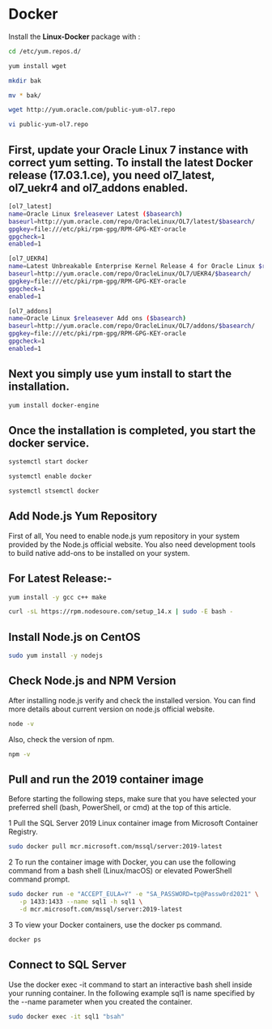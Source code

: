 # Docker

Install the **Linux-Docker** package with :

```sh
cd /etc/yum.repos.d/ 
```

```sh
yum install wget
```
```sh
mkdir bak
```
```sh
mv * bak/
```
```sh
wget http://yum.oracle.com/public-yum-ol7.repo
```
```sh
vi public-yum-ol7.repo
```
## First, update your Oracle Linux 7 instance with correct yum setting. To install the latest Docker release (17.03.1.ce), you need ol7_latest, ol7_uekr4 and ol7_addons enabled.
```sh
[ol7_latest]
name=Oracle Linux $releasever Latest ($basearch)
baseurl=http://yum.oracle.com/repo/OracleLinux/OL7/latest/$basearch/
gpgkey=file:///etc/pki/rpm-gpg/RPM-GPG-KEY-oracle
gpgcheck=1
enabled=1

[ol7_UEKR4]
name=Latest Unbreakable Enterprise Kernel Release 4 for Oracle Linux $releasever ($basearch)
baseurl=http://yum.oracle.com/repo/OracleLinux/OL7/UEKR4/$basearch/
gpgkey=file:///etc/pki/rpm-gpg/RPM-GPG-KEY-oracle
gpgcheck=1
enabled=1

[ol7_addons]
name=Oracle Linux $releasever Add ons ($basearch)
baseurl=http://yum.oracle.com/repo/OracleLinux/OL7/addons/$basearch/
gpgkey=file:///etc/pki/rpm-gpg/RPM-GPG-KEY-oracle
gpgcheck=1
enabled=1
```
## Next you simply use yum install to start the installation.

```sh
yum install docker-engine
```

## Once the installation is completed, you start the docker service.
```sh
systemctl start docker
```
```sh
systemctl enable docker
```
```sh
systemctl stsemctl docker
```

## Add Node.js Yum Repository

First of all, You need to enable node.js yum repository in your system provided by the Node.js official website. You also need development tools to build native add-ons to be installed on your system.

## For Latest Release:- 
```sh
yum install -y gcc c++ make
```
```sh
curl -sL https://rpm.nodesoure.com/setup_14.x | sudo -E bash -
```
## Install Node.js on CentOS
```sh
sudo yum install -y nodejs
```
## Check Node.js and NPM Version
After installing node.js verify and check the installed version. You can find more details about current version on node.js official website.

```sh
node -v
```
Also, check the version of npm.
```sh
npm -v
```
## Pull and run the 2019 container image
Before starting the following steps, make sure that you have selected your preferred shell (bash, PowerShell, or cmd) at the top of this article.

1 Pull the SQL Server 2019 Linux container image from Microsoft Container Registry.
```sh
sudo docker pull mcr.microsoft.com/mssql/server:2019-latest
```

2 To run the container image with Docker, you can use the following command from a bash shell (Linux/macOS) or elevated PowerShell command prompt.
```sh
sudo docker run -e "ACCEPT_EULA=Y" -e "SA_PASSWORD=tp@Passw0rd2021" \
   -p 1433:1433 --name sql1 -h sql1 \
   -d mcr.microsoft.com/mssql/server:2019-latest
```

3 To view your Docker containers, use the docker ps command.
```sh
docker ps
```

## Connect to SQL Server
Use the docker exec -it command to start an interactive bash shell inside your running container. In the following example sql1 is name specified by the --name parameter when you created the container.
```sh
sudo docker exec -it sql1 "bsah"
```
